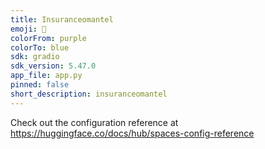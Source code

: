 ```yaml
---
title: Insuranceomantel
emoji: 🐨
colorFrom: purple
colorTo: blue
sdk: gradio
sdk_version: 5.47.0
app_file: app.py
pinned: false
short_description: insuranceomantel
---
```


Check out the configuration reference at https://huggingface.co/docs/hub/spaces-config-reference

